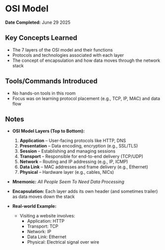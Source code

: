 # OSI Model

**Date Completed:** June 29 2025

## Key Concepts Learned

- The 7 layers of the OSI model and their functions
- Protocols and technologies associated with each layer
- The concept of encapsulation and how data moves through the network stack

## Tools/Commands Introduced

- No hands-on tools in this room
- Focus was on learning protocol placement (e.g., TCP, IP, MAC) and data flow

## Notes

- **OSI Model Layers (Top to Bottom):**

  1. **Application** – User-facing protocols like HTTP, DNS
  2. **Presentation** – Data encoding, encryption (e.g., SSL/TLS)
  3. **Session** – Establishing and managing sessions
  4. **Transport** – Responsible for end-to-end delivery (TCP/UDP)
  5. **Network** – Routing and IP addressing (e.g., IP, ICMP)
  6. **Data Link** – MAC addresses and frame delivery (e.g., Ethernet)
  7. **Physical** – Hardware layer (e.g., cables, NICs)

- **Mnemonic:** _All People Seem To Need Data Processing_

- **Encapsulation:** Each layer adds its own header (and sometimes trailer) as data moves down the stack

- **Real-world Example:**
  - Visiting a website involves:
    - Application: HTTP
    - Transport: TCP
    - Network: IP
    - Data Link: Ethernet
    - Physical: Electrical signal over wire

